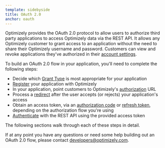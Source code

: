 ```yaml
---
template: sidebyside
title: OAuth 2.0
anchor: oauth
---
```


Optimizely provides the OAuth 2.0 protocol to allow users to authorize third party applications to access Optimizely data via the REST API. It allows any Optimizely customer to grant access to an application without the need to share their Optimizely username and password. Customers can view and revoke applications they've authorized in their <a href="https://help.optimizely.com/hc/en-us/articles/204477398#oauth" target="_blank">account settings</a>.

To build an OAuth 2.0 flow in your application, you'll need to complete the following steps:

* Decide which [Grant Type](#grant-type) is most appropriate for your application
* [Register](#registration) your application with Optimizely
* In your application, point customers to Optimizely's [authorization](#authorization) URL
* Process a [redirect](#redirection) after the user accepts (or rejects) your application's access
* Obtain an access token, via an [authorization code](#authorization-code-exchange) or [refresh token](#refresh-tokens), depending on the authorization flow you're using
* [Authenticate](#authentication) with the REST API using the provided access token

The following sections walk through each of these steps in detail.

If at any point you have any questions or need some help building out an OAuth 2.0 flow, please contact [developers@optimizely.com](mailto:developers@optimizely.com).
